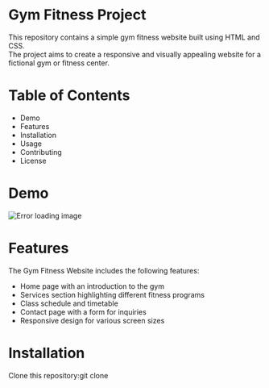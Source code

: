 <h1>Gym Fitness Project</h1>
<p>This repository contains a simple gym fitness website built using HTML and CSS.<br> The project aims to create a responsive and visually appealing website for a fictional gym or fitness center.</p>
<h1>Table of Contents</h1>
<ul>  
 <li>Demo</li>
 <li>Features</li>
 <li>Installation</li>
 <li>Usage</li>
 <li>Contributing</li>
 <li>License</li>
</ul>
<h1>Demo</h1>
<img src="https://media.licdn.com/dms/image/D5622AQFSbf3ccVj7mA/feedshare-shrink_2048_1536/0/1723653788568?e=1726704000&v=beta&t=TAUvuS7iI4JDzZI69TqUVveteqU4nn6elnEz9capXjg" alt="Error loading image">
<h1>Features</h1>
<p>The Gym Fitness Website includes the following features:</p>
<ul>
 <li>Home page with an introduction to the gym</li>
 <li>Services section highlighting different fitness programs</li>
 <li>Class schedule and timetable</li>
 <li>Contact page with a form for inquiries</li>
 <li>Responsive design for various screen sizes</li>
</ul>
<h1>Installation</h1>
<p>Clone this repository:git clone</p>
